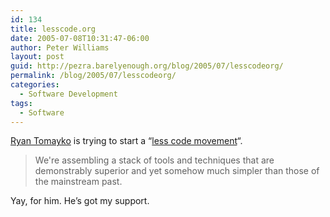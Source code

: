 ```yaml
---
id: 134
title: lesscode.org
date: 2005-07-08T10:31:47-06:00
author: Peter Williams
layout: post
guid: http://pezra.barelyenough.org/blog/2005/07/lesscodeorg/
permalink: /blog/2005/07/lesscodeorg/
categories:
  - Software Development
tags:
  - Software
---
```

[Ryan Tomayko](http://naeblis.cx/rtomayko/weblog/) is trying to start a &#8220;[less code movement](http://lesscode.org/2005/07/07/welcome/)&#8220;.

> We're assembling a stack of tools and techniques that are demonstrably superior and yet somehow much simpler than those of the mainstream past.

Yay, for him. He&#8217;s got my support.
